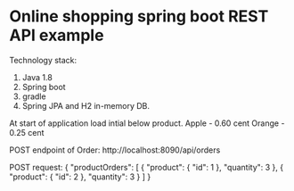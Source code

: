 # Online shopping spring boot REST API example
Technology stack:
1) Java 1.8
2) Spring boot
3) gradle
4) Spring JPA and H2 in-memory DB.

At start of application load intial below product.
Apple - 0.60 cent
Orange - 0.25 cent

POST endpoint of Order:
http://localhost:8090/api/orders

POST request:
{
    "productOrders": [
        {
            "product": {
                "id": 1
            },
            "quantity": 3
        },
        {
            "product": {
                "id": 2
            },
            "quantity": 3
        }
    ]
}

